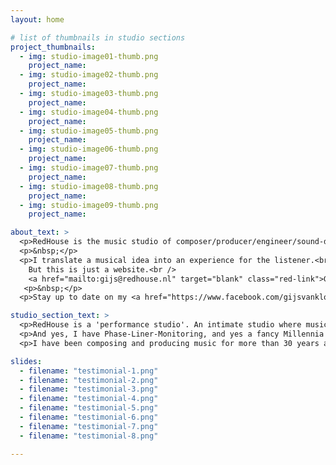 ```yaml
---
layout: home

# list of thumbnails in studio sections
project_thumbnails:
  - img: studio-image01-thumb.png
    project_name: 
  - img: studio-image02-thumb.png
    project_name: 
  - img: studio-image03-thumb.png
    project_name: 
  - img: studio-image04-thumb.png
    project_name: 
  - img: studio-image05-thumb.png
    project_name: 
  - img: studio-image06-thumb.png
    project_name: 
  - img: studio-image07-thumb.png
    project_name: 
  - img: studio-image08-thumb.png
    project_name: 
  - img: studio-image09-thumb.png
    project_name: 

about_text: >
  <p>RedHouse is the music studio of composer/producer/engineer/sound-designer Gijs van Klooster.</p>
  <p>&nbsp;</p>
  <p>I translate a musical idea into an experience for the listener.<br />
    But this is just a website.<br />
    <a href="mailto:gijs@redhouse.nl" target="blank" class="red-link">Get in touch</a> and we'll have a coffee.</p>
   <p>&nbsp;</p>
  <p>Stay up to date on my <a href="https://www.facebook.com/gijsvankloostermusic" target="blank" class="red-link">Facebook</a> page.<p>

studio_section_text: >
  <p>RedHouse is a 'performance studio'. An intimate studio where musical ideas can be captured without interrupting the flow of a musician. One room where everybody is together working on the same thing. Lotsa instruments and toys available to play.</p>
  <p>And yes, I have Phase-Liner-Monitoring, and yes a fancy Millennia pre-amp too, and I could go on dropping names. But that is not the essence of a studio in my view.</p>
  <p>I have been composing and producing music for more than 30 years and I can help compose/arrange/perform your music, record it, mix it. Help you perform your songs, coach and guide you to get the best result.</p>

slides:
  - filename: "testimonial-1.png"
  - filename: "testimonial-2.png"
  - filename: "testimonial-3.png"
  - filename: "testimonial-4.png"
  - filename: "testimonial-5.png"
  - filename: "testimonial-6.png"
  - filename: "testimonial-7.png"
  - filename: "testimonial-8.png"

---
```


